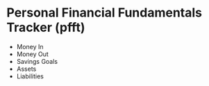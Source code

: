 Personal Financial Fundamentals Tracker (pfft)
==============================================

* Money In
* Money Out
* Savings Goals
* Assets
* Liabilities
